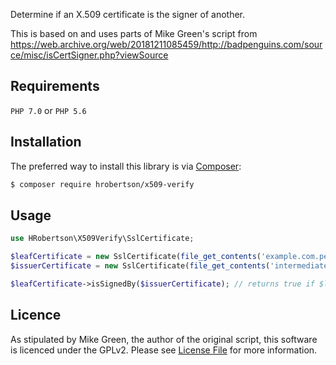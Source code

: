 Determine if an X.509 certificate is the signer of another.

This is based on and uses parts of Mike Green's script from https://web.archive.org/web/20181211085459/http://badpenguins.com/source/misc/isCertSigner.php?viewSource
## Requirements

`PHP 7.0` or `PHP 5.6`

## Installation

The preferred way to install this library is via [Composer][1]:

```bash
$ composer require hrobertson/x509-verify
```

## Usage

```php
use HRobertson\X509Verify\SslCertificate;

$leafCertificate = new SslCertificate(file_get_contents('example.com.pem'));
$issuerCertificate = new SslCertificate(file_get_contents('intermediate.pem'));

$leafCertificate->isSignedBy($issuerCertificate); // returns true if $leafCertificate is signed by $issuerCertificate
```

## Licence

As stipulated by Mike Green, the author of the original script, this software is licenced under the GPLv2. Please see [License File](LICENSE.md) for more information.

[1]: https://getcomposer.org/

